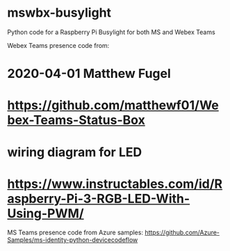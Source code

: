 # mswbx-busylight
Python code for a Raspberry Pi Busylight for both MS and Webex Teams

Webex Teams presence code from:
# 2020-04-01 Matthew Fugel
# https://github.com/matthewf01/Webex-Teams-Status-Box
# wiring diagram for LED
# https://www.instructables.com/id/Raspberry-Pi-3-RGB-LED-With-Using-PWM/

MS Teams presence code from Azure samples:
https://github.com/Azure-Samples/ms-identity-python-devicecodeflow

